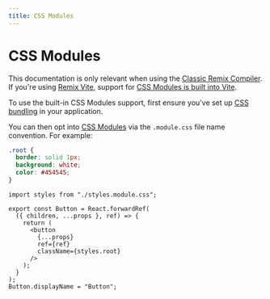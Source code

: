 ```yaml
---
title: CSS Modules
---
```


# CSS Modules

<docs-warning>This documentation is only relevant when using the [Classic Remix Compiler][classic-remix-compiler]. If you're using [Remix Vite][remix-vite], support for [CSS Modules is built into Vite][vite-css-modules].</docs-warning>

To use the built-in CSS Modules support, first ensure you've set up [CSS bundling][css-bundling] in your application.

You can then opt into [CSS Modules][css-modules] via the `.module.css` file name convention. For example:

```css filename=app/components/button/styles.module.css
.root {
  border: solid 1px;
  background: white;
  color: #454545;
}
```

```tsx filename=app/components/button/index.js lines=[1,9]
import styles from "./styles.module.css";

export const Button = React.forwardRef(
  ({ children, ...props }, ref) => {
    return (
      <button
        {...props}
        ref={ref}
        className={styles.root}
      />
    );
  }
);
Button.displayName = "Button";
```

[css-bundling]: ./bundling
[css-modules]: https://github.com/css-modules/css-modules
[classic-remix-compiler]: ../guides/vite#classic-remix-compiler-vs-remix-vite
[remix-vite]: ../guides/vite
[vite-css-modules]: https://vitejs.dev/guide/features#css-modules
